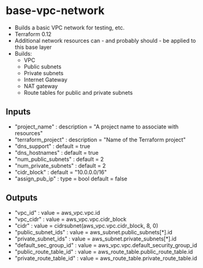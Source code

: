 # base-vpc-network
- Builds a basic VPC network for testing, etc.
- Terraform 0.12
- Additional network resources can - and probably should - be applied to this base layer
- Builds:
    - VPC
    - Public subnets
    - Private subnets
    - Internet Gateway
    - NAT gateway
    - Route tables for public and private subnets

## Inputs
- "project_name" : description = "A project name to associate with resources"
- "terraform_project" : description = "Name of the Terraform project"
- "dns_support" : default = true
- "dns_hostnames" : default = true
- "num_public_subnets" : default = 2
- "num_private_subnets" : default = 2
- "cidr_block" : default = "10.0.0.0/16"
- "assign_pub_ip" : type = bool default = false

## Outputs
- "vpc_id" : value = aws_vpc.vpc.id 
- "vpc_cidr" : value = aws_vpc.vpc.cidr_block
- "cidr" : value = cidrsubnet(aws_vpc.vpc.cidr_block, 8, 0)
- "public_subnet_ids" : value = aws_subnet.public_subnets[*].id
- "private_subnet_ids" : value = aws_subnet.private_subnets[*].id
- "default_sec_group_id" : value = aws_vpc.vpc.default_security_group_id
- "public_route_table_id" : value = aws_route_table.public_route_table.id
- "private_route_table_id" : value = aws_route_table.private_route_table.id
